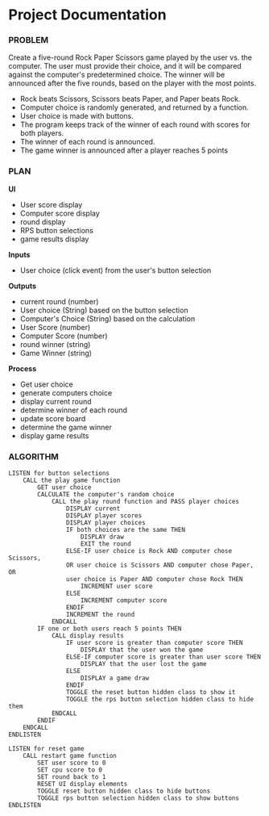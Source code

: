 # Project Documentation
### PROBLEM
Create a five-round Rock Paper Scissors game played by the user vs. the computer. The user must provide their choice, and it will be compared against the computer's predetermined choice. The winner will be announced after the five rounds, based on the player with the most points. 
* Rock beats Scissors, Scissors beats Paper, and Paper beats Rock.
* Computer choice is randomly generated, and returned by a function.
* User choice is made with buttons.
* The program keeps track of the winner of each round with scores for both players.
* The winner of each round is announced.
* The game winner is announced after a player reaches 5 points

### PLAN
**UI**
* User score display
* Computer score display
* round display
* RPS button selections
* game results display

**Inputs**
* User choice (click event) from the user's button selection

**Outputs**
* current round (number)
* User choice (String) based on the button selection
* Computer's Choice (String) based on the calculation
* User Score (number)
* Computer Score (number)
* round winner (string) 
* Game Winner (string)

**Process**
* Get user choice
* generate computers choice
* display current round
* determine winner of each round
* update score board 
* determine the game winner
* display game results

### ALGORITHM
```
LISTEN for button selections
    CALL the play game function
        GET user choice
        CALCULATE the computer's random choice
            CALL the play round function and PASS player choices
                DISPLAY current 
                DISPLAY player scores
                DISPLAY player choices
                IF both choices are the same THEN 
                    DISPLAY draw
                    EXIT the round 
                ELSE-IF user choice is Rock AND computer chose Scissors,
                OR user choice is Scissors AND computer chose Paper, OR
                user choice is Paper AND computer chose Rock THEN
                    INCREMENT user score
                ELSE
                    INCREMENT computer score 
                ENDIF
                INCREMENT the round
            ENDCALL
        IF one or both users reach 5 points THEN
            CALL display results
                IF user score is greater than computer score THEN
                    DISPLAY that the user won the game
                ELSE-IF computer score is greater than user score THEN
                    DISPLAY that the user lost the game
                ELSE
                    DISPLAY a game draw
                ENDIF
                TOGGLE the reset button hidden class to show it 
                TOGGLE the rps button selection hidden class to hide them
            ENDCALL
        ENDIF
    ENDCALL
ENDLISTEN

LISTEN for reset game
    CALL restart game function
        SET user score to 0
        SET cpu score to 0
        SET round back to 1
        RESET UI display elements
        TOGGLE reset button hidden class to hide buttons
        TOGGLE rps button selection hidden class to show buttons
ENDLISTEN
```
